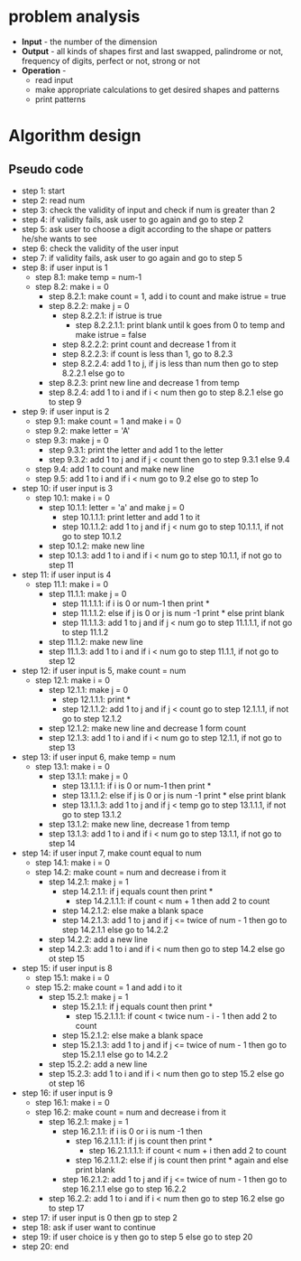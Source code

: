 # problem analysis
+ **Input** - the number of the dimension
+ **Output** - all kinds of shapes
first and last swapped, palindrome or not, frequency of digits, perfect or not, strong or not
+ **Operation** -
  - read input
  - make appropriate calculations to get desired shapes and patterns
  - print patterns

# Algorithm design
## Pseudo code
+ step 1: start
+ step 2: read num
+ step 3: check the validity of input and check if num is greater than 2
+ step 4: if validity fails, ask user to go again and go to step 2
+ step 5: ask user to choose a digit according to the shape or patters he/she wants to see
+ step 6: check the validity of the user input
+ step 7: if validity fails, ask user to go again and go to step 5
+ step 8: if user input is 1
    - step 8.1: make temp = num-1
    - step 8.2: make i = 0
       - step 8.2.1: make count = 1, add i to count and make istrue = true
       - step 8.2.2: make j = 0
          - step 8.2.2.1: if istrue is true
             - step 8.2.2.1.1: print  blank until k goes from 0 to temp and make istrue = false
          - step 8.2.2.2: print count and decrease 1 from it
          - step 8.2.2.3: if count is less than 1, go to 8.2.3
          - step 8.2.2.4: add 1 to j, if j is less than num then go to step 8.2.2.1 else go to
      - step 8.2.3: print new line and decrease 1 from temp
      - step 8.2.4: add 1 to i and if i < num then go to step 8.2.1 else go to step 9
+ step 9: if user input is 2
   - step 9.1: make count = 1 and make i = 0
   - step 9.2: make letter = 'A'
   - step 9.3: make j = 0
      - step 9.3.1: print the letter and add 1 to the letter
      - step 9.3.2: add 1 to j and if j < count then go to step 9.3.1 else 9.4
   - step 9.4: add 1 to count and make new line
   - step 9.5: add 1 to i and if i < num go to 9.2 else go to step 1o
+ step 10: if user input is 3
   - step 10.1: make i = 0
      - step 10.1.1: letter = 'a' and make j = 0
        - step 10.1.1.1: print letter and add 1 to it
        - step 10.1.1.2: add 1 to j and if j < num go to step 10.1.1.1, if not go to step 10.1.2
      - step 10.1.2: make new line
      - step 10.1.3: add 1 to i and if i < num go to step 10.1.1, if not go to step 11
+ step 11: if user input is 4
    - step 11.1: make i = 0
      - step 11.1.1: make j = 0
        - step 11.1.1.1: if i is 0 or num-1 then print *
        - step 11.1.1.2: else if j is 0 or j is num -1 print * else print blank
        - step 11.1.1.3: add 1 to j and if j < num go to step 11.1.1.1, if not go to step 11.1.2
      - step 11.1.2: make new line
      - step 11.1.3: add 1 to i and if i < num go to step 11.1.1, if not go to step 12
+ step 12: if user input is 5,  make count = num
   - step 12.1: make i = 0
      - step 12.1.1: make j = 0
        - step 12.1.1.1: print *
        - step 12.1.1.2: add 1 to j and if j < count go to step 12.1.1.1, if not go to step 12.1.2
      - step 12.1.2: make new line and decrease 1 form count 
      - step 12.1.3: add 1 to i and if i < num go to step 12.1.1, if not go to step 13
+ step 13: if user input 6, make temp = num
   - step 13.1: make i = 0
      - step 13.1.1: make j = 0
        - step 13.1.1.1: if i is 0 or num-1 then print *
        - step 13.1.1.2: else if j is 0 or j is num -1 print * else print blank
        - step 13.1.1.3: add 1 to j and if j < temp go to step 13.1.1.1, if not go to step 13.1.2
      - step 13.1.2: make new line, decrease 1 from temp
      - step 13.1.3: add 1 to i and if i < num go to step 13.1.1, if not go to step 14
+ step 14: if user input 7, make count equal to num
    - step 14.1: make i = 0
    - step 14.2: make count = num and decrease i from it
      - step 14.2.1: make j = 1
        - step 14.2.1.1: if j equals count then print *
            - step 14.2.1.1.1: if count < num + 1 then add 2 to count
        - step 14.2.1.2: else make a blank space
        - step 14.2.1.3: add 1 to j and if j <= twice of num - 1 then go to step 14.2.1.1 else go to 14.2.2
      - step 14.2.2: add a new line
      - step 14.2.3: add 1 to i and if i < num then go to step  14.2 else go ot step 15
+ step 15: if user input is 8
    - step 15.1: make i = 0
    - step 15.2: make count = 1 and add i to it
      - step 15.2.1: make j = 1
        - step 15.2.1.1: if j equals count then print *
            - step 15.2.1.1.1: if count < twice num - i - 1 then add 2 to count
        - step 15.2.1.2: else make a blank space
        - step 15.2.1.3: add 1 to j and if j <= twice of num - 1 then go to step 15.2.1.1 else go to 14.2.2
      - step 15.2.2: add a new line
      - step 15.2.3: add 1 to i and if i < num then go to step  15.2 else go ot step 16
+ step 16: if user input is 9
    - step 16.1: make i = 0
    - step 16.2: make count = num and decrease i from it
      - step 16.2.1: make j = 1
        - step 16.2.1.1: if i is 0 or i is num -1 then
            - step 16.2.1.1.1: if j is count then print *
                - step 16.2.1.1.1.1: if count < num + i then add 2 to count
            - step 16.2.1.1.2: else if j is count then print * again and else print blank
        - step 16.2.1.2: add 1 to j and if j <= twice of num - 1 then go to step 16.2.1.1 else go to step 16.2.2
      - step 16.2.2: add 1 to i and if i < num then go to step 16.2 else go to step 17
+ step 17: if user input is 0 then gp to step 2
+ step 18: ask if user want to continue
+ step 19: if user choice is y then go to step 5 else go to step 20
+ step 20: end
          
        
          
        
